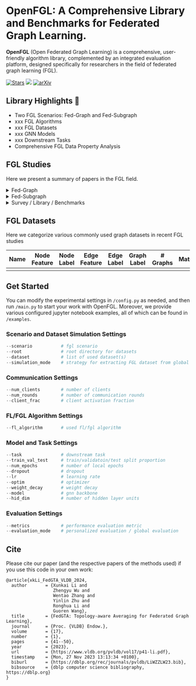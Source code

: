 # OpenFGL: A Comprehensive Library and Benchmarks for Federated Graph Learning. 

**OpenFGL** (Open Federated Graph Learning) is a comprehensive, user-friendly algorithm library, complemented by an integrated evaluation platform, designed specifically for researchers in the field of federated graph learning (FGL).



[![Stars](https://img.shields.io/github/stars/zyl24/OpenFGL.svg?color=orange)](https://github.com/zyl24/OpenFGL/stargazers) ![](https://img.shields.io/github/last-commit/zyl24/OpenFGL) [![arXiv](https://img.shields.io/badge/arXiv-2312.04992-b31b1b.svg)](https://arxiv.org/abs/2312.04992)

<!-- [![arXiv](https://img.shields.io/badge/arXiv-2312.04992-b31b1b.svg)](https://arxiv.org/abs/2312.04992) -->
 



## Library Highlights :rocket: 

- Two FGL Scenarios: Fed-Graph and Fed-Subgraph
- xxx FGL Algorithms
- xxx FGL Datasets
- xxx GNN Models
- xxx Downstream Tasks
- Comprehensive FGL Data Property Analysis




## FGL Studies
Here we present a summary of papers in the FGL field.






<details>
  <summary>Fed-Graph</summary>
    
| Title | Venue | Year | Materials |
| ----- | ----- | ---- | --------- |
| Federated Graph Classification over Non-IID Graphs | NeurIPS  | 2021 | [[Paper]](https://proceedings.neurips.cc/paper/2021/hash/9c6947bd95ae487c81d4e19d3ed8cd6f-Abstract.html) [[Code]](https://github.com/Oxfordblue7/GCFL)  |
|Federated Learning on Non-IID Graphs via Structural Knowledge Sharing| AAAI| 2023| [[Paper]](https://ojs.aaai.org/index.php/AAAI/article/view/26187) [[Code]](https://github.com/yuetan031/fedstar) |

</details>


<details>
  <summary>Fed-Subgraph</summary>
    
| Title | Venue | Year | Materials |
| ----- | ----- | ---- | --------- |
| Subgraph Federated Learning with Missing Neighbor Generation | NeurIPS  | 2021 | [[Paper]](https://proceedings.neurips.cc/paper/2021/hash/34adeb8e3242824038aa65460a47c29e-Abstract.html) [[Code]](https://github.com/zkhku/fedsage)    |
|FedGSL: Federated Graph Structure Learning for Local Subgraph Augmentation | ICBD| 2022| [[Paper]](https://ieeexplore.ieee.org/document/10020771) |
| Federated Node Classification over Graphs with Latent Link-type Heterogeneity| WWW|2023 | [[Paper]](https://dl.acm.org/doi/abs/10.1145/3543507.3583471) [[Code]](https://github.com/Oxfordblue7/FedLIT)|
| FedHGN: a federated framework for heterogeneous graph neural networks| IJCAI| 2023 | [[Paper]](https://dl.acm.org/doi/abs/10.24963/ijcai.2023/412) [[Code]](https://github.com/cynricfu/FedHGN)|
| Federated graph semantic and structural learning| IJCAI|2023 | [[Paper]](https://www.ijcai.org/proceedings/2023/0426.pdf) [[Code]](https://github.com/WenkeHuang/FGSSL)|
|AdaFGL: A New Paradigm for Federated Node Classification with Topology Heterogeneity| ICDE| 2024 | [[Paper]](https://arxiv.org/abs/2401.11750) [[Code]](https://github.com/xkLi-Allen/AdaFGL) |
|FedGTA: Topology-aware Averaging for Federated Graph Learning | VLDB | 2024| [[Paper]](https://dl.acm.org/doi/abs/10.14778/3617838.3617842) [[Code]](https://github.com/xkLi-Allen/FedGTA)|
|Federated Graph Learning under Domain Shift with Generalizable Prototypes | AAAI | 2024 |[[Paper]](https://ojs.aaai.org/index.php/AAAI/article/view/29468) [[Code]](https://github.com/GuanchengWan/FGGP) | 
| FedGT: Federated Node Classification with Scalable Graph Transformer| arXiv| 2024| [[Paper]](https://arxiv.org/abs/2401.15203)|  
| FedGL: Federated graph learning framework with global self-supervision| IS | 2024| [[Paper]](https://www.sciencedirect.com/science/article/pii/S002002552301561X) |
| Deep Efficient Private Neighbor Generation for Subgraph Federated Learning| SDM| 2024 | [[Paper]](https://epubs.siam.org/doi/abs/10.1137/1.9781611978032.92)|

    
    
</details>


<details>
    <summary> Survey / Library / Benchmarks</summary>
    
| Title | Venue | Year | Materials |
| ----- | ----- | ---- | --------- |
| Federated graph learning--a position paper| arXiv | 2021 | [[Paper]](https://arxiv.org/abs/2105.11099)| 
|FedGraphNN: A Federated Learning System and Benchmark for Graph Neural Networks | arXiv|2021 | [[Paper]](https://arxiv.org/abs/2104.07145) [[Code]](https://github.com/FedML-AI/FedGraphNN)|
| Federated graph machine learning: A survey of concepts, techniques, and applications| SIGKDD | 2022 | [[Paper]](https://dl.acm.org/doi/abs/10.1145/3575637.3575644) |
| Federatedscope-gnn: Towards a unified, comprehensive and efficient package for federated graph learning| KDD| 2022 | [[Paper]](https://dl.acm.org/doi/abs/10.1145/3534678.3539112) [[Code]](https://github.com/alibaba/FederatedScope) |
|Federated Graph Neural Networks: Overview, Techniques, and Challenges|TNNLS| 2024 |[[Paper]](https://ieeexplore.ieee.org/abstract/document/10428063)|

</details>

## FGL Datasets 
Here we categorize various commonly used graph datasets in recent FGL studies


| Name | Node Feature | Node Label | Edge Feature | Edge Label | Graph Label | # Graphs | Materials |
| ---- | ------------ | ---------- | ------------ | ---------- | ---------- | -------- | --------- |
|      |              |            |              |            |            |          |           |



## Get Started
You can modify the experimental settings in `/config.py` as needed, and then run `/main.py` to start your work with OpenFGL. Moreover, we provide various configured jupyter notebook examples, all of which can be found in `/examples`.

### Scenario and Dataset Simulation Settings

```python
--scenario           # fgl scenario
--root               # root directory for datasets
--dataset            # list of used dataset(s)
--simulation_mode    # strategy for extracting FGL dataset from global dataset
```

### Communication Settings

```python
--num_clients        # number of clients
--num_rounds         # number of communication rounds
--client_frac        # client activation fraction
```

### FL/FGL Algorithm Settings
```python
--fl_algorithm       # used fl/fgl algorithm
```

### Model and Task Settings
```python
--task               # downstream task
--train_val_test     # train/validatoin/test split proportion
--num_epochs         # number of local epochs
--dropout            # dropout
--lr                 # learning rate
--optim              # optimizer
--weight_decay       # weight decay
--model              # gnn backbone
--hid_dim            # number of hidden layer units
```


### Evaluation Settings

```python
--metrics            # performance evaluation metric
--evaluation_mode    # personalized evaluation / global evaluation
```
## Cite
Please cite our paper (and the respective papers of the methods used) if you use this code in your own work:
```
@article{xkLi_FedGTA_VLDB_2024,
  author       = {Xunkai Li and
                  Zhengyu Wu and
                  Wentao Zhang and
                  Yinlin Zhu and
                  Ronghua Li and
                  Guoren Wang},
  title        = {FedGTA: Topology-aware Averaging for Federated Graph Learning},
  journal      = {Proc. {VLDB} Endow.},
  volume       = {17},
  number       = {1},
  pages        = {41--50},
  year         = {2023},
  url          = {https://www.vldb.org/pvldb/vol17/p41-li.pdf},
  timestamp    = {Mon, 27 Nov 2023 13:13:34 +0100},
  biburl       = {https://dblp.org/rec/journals/pvldb/LiWZZLW23.bib},
  bibsource    = {dblp computer science bibliography, https://dblp.org}
}
```
